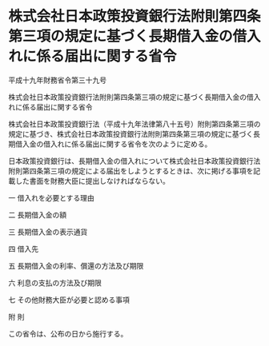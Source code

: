 # 株式会社日本政策投資銀行法附則第四条第三項の規定に基づく長期借入金の借入れに係る届出に関する省令

平成十九年財務省令第三十九号

株式会社日本政策投資銀行法附則第四条第三項の規定に基づく長期借入金の借入れに係る届出に関する省令

株式会社日本政策投資銀行法（平成十九年法律第八十五号）附則第四条第三項の規定に基づき、株式会社日本政策投資銀行法附則第四条第三項の規定に基づく長期借入金の借入れに係る届出に関する省令を次のように定める。

日本政策投資銀行は、長期借入金の借入れについて株式会社日本政策投資銀行法附則第四条第三項の規定による届出をしようとするときは、次に掲げる事項を記載した書面を財務大臣に提出しなければならない。

一 借入れを必要とする理由

二 長期借入金の額

三 長期借入金の表示通貨

四 借入先

五 長期借入金の利率、償還の方法及び期限

六 利息の支払の方法及び期限

七 その他財務大臣が必要と認める事項

附 則

この省令は、公布の日から施行する。
